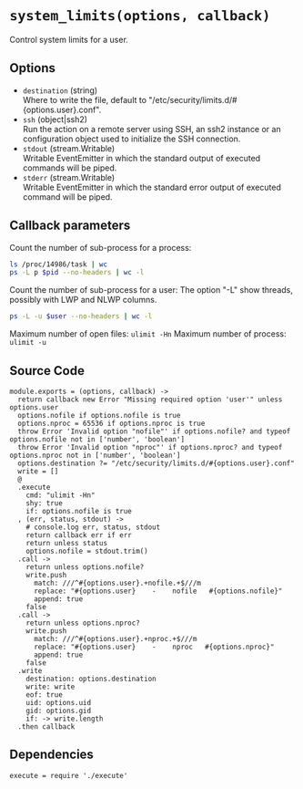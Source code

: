 
# `system_limits(options, callback)` 

Control system limits for a user.

## Options

*   `destination` (string)   
    Where to write the file, default to "/etc/security/limits.d/#{options.user}.conf".   
*   `ssh` (object|ssh2)   
    Run the action on a remote server using SSH, an ssh2 instance or an
    configuration object used to initialize the SSH connection.   
*   `stdout` (stream.Writable)   
    Writable EventEmitter in which the standard output of executed commands will
    be piped.   
*   `stderr` (stream.Writable)   
    Writable EventEmitter in which the standard error output of executed command
    will be piped.   

## Callback parameters

Count the number of sub-process for a process:

```bash
ls /proc/14986/task | wc
ps -L p $pid --no-headers | wc -l
```

Count the number of sub-process for a user:
The option "-L" show threads, possibly with LWP and NLWP columns.

```bash
ps -L -u $user --no-headers | wc -l
```

Maximum number of open files: `ulimit -Hn`
Maximum number of process: `ulimit -u`

## Source Code

    module.exports = (options, callback) ->
      return callback new Error "Missing required option 'user'" unless options.user
      options.nofile if options.nofile is true
      options.nproc = 65536 if options.nproc is true
      throw Error 'Invalid option "nofile"' if options.nofile? and typeof options.nofile not in ['number', 'boolean']
      throw Error 'Invalid option "nproc"' if options.nproc? and typeof options.nproc not in ['number', 'boolean']
      options.destination ?= "/etc/security/limits.d/#{options.user}.conf"
      write = []
      @
      .execute
        cmd: "ulimit -Hn"
        shy: true
        if: options.nofile is true
      , (err, status, stdout) ->
        # console.log err, status, stdout
        return callback err if err
        return unless status
        options.nofile = stdout.trim()
      .call ->
        return unless options.nofile?
        write.push 
          match: ///^#{options.user}.+nofile.+$///m
          replace: "#{options.user}    -    nofile   #{options.nofile}"
          append: true
        false
      .call ->
        return unless options.nproc?
        write.push
          match: ///^#{options.user}.+nproc.+$///m
          replace: "#{options.user}    -    nproc   #{options.nproc}"
          append: true
        false
      .write
        destination: options.destination
        write: write
        eof: true
        uid: options.uid
        gid: options.gid
        if: -> write.length
      .then callback

## Dependencies

    execute = require './execute'



